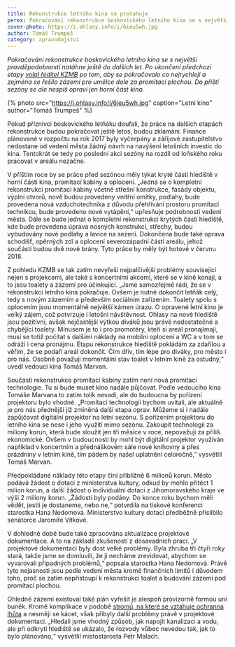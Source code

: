 ```yaml
---
title: Rekonstrukce letního kina se protahuje
perex: Pokračování rekonstrukce boskovického letního kina se s největší pravděpodobností natáhne ještě do dalších let; do příští sezóny se přes přání diváků i kinařů nespíš opraví jen horní část kina.
cover-photo: https://i.ohlasy.info/i/6ieu5wh.jpg
author: Tomáš Trumpeš
category: zpravodajství
---
```


*Pokračování rekonstrukce boskovického letního kina se s největší pravděpodobností natáhne ještě do dalších let. Po ukončení předchozí etapy [volal ředitel KZMB](http://www.ohlasy.info/clanky/2017/06/letnak-stromy.html) po tom, aby se pokračovalo co nejrychleji a zejména se řešilo zázemí pro umělce dole za promítací plochou. Do příští sezóny se ale nespíš opraví jen horní část kina.*

{% photo src="https://i.ohlasy.info/i/6ieu5wh.jpg" caption="Letní kino" author="Tomáš Trumpeš" %}

Pokud příznivci boskovického letňáku doufali, že práce na dalších etapách rekonstrukce budou pokračovat ještě letos, budou zklamáni. Finance plánované v rozpočtu na rok 2017 byly vyčerpány a zářijové zastupitelstvo nedostane od vedení města žádný návrh na navýšení letošních investic do kina. Tentokrát se tedy po poslední akci sezóny na rozdíl od loňského roku pracovat v areálu nezačne.

V příštím roce by se práce před sezónou měly týkat kryté části hlediště v horní části kina, promítací kabiny a oplocení. „Jedná se o kompletní rekonstrukci promítací kabiny včetně střešní konstrukce, fasády objektu, výplní otvorů, nově budou provedeny vnitřní omítky, podlahy, bude provedena nová vzduchotechnika z důvodu přehřívání prostoru promítací technikou, bude provedeno nové vytápění,“ upřesňuje podrobnosti vedení města. Dále se bude jednat o kompletní rekonstrukci krytých částí hlediště, kde bude provedena úprava nosných konstrukcí, střechy, budou vybudovány nové podlahy a lavice na sezení. Dokončena bude také oprava schodišť, opěrných zdí a oplocení severozápadní části areálu, jehož součástí budou dvě nové brány. Tyto práce by měly být hotové v červnu 2018.

Z pohledu KZMB se tak zatím nevyřeší nejpalčivější problémy související nejen s projekcemi, ale také s koncertními akcemi, které se v kině konají, a to jsou toalety a zázemí pro účinkující. „Jsme samozřejmě rádi, že se v rekonstrukci letního kina pokračuje. Ovšem je nutné dokončit letňák celý, tedy s novým zázemím a především sociálním zařízením. Toalety spolu s oplocením jsou momentálně největší kámen úrazu. O opravené letní kino je velký zájem, což potvrzuje i letošní návštěvnost. Ohlasy na nové hlediště jsou pozitivní, avšak nejčastější výtkou diváků jsou právě nedostatečné a chybějící toalety. Mínusem je to i pro promotéry, kteří si areál pronajímají, musí se totiž počítat s dalšími náklady na mobilní oplocení a WC a v tom se odráží i cena pronájmu. Etapu rekonstrukce hlediště pokládám za zdařilou a věřím, že se podaří areál dokončit. Čím dřív, tím lépe pro diváky, pro město i pro nás. Osobně považuji momentální stav toalet v letním kině za ostudný,“ uvedl vedoucí kina Tomáš Marvan.

Součástí rekonstrukce promítací kabiny zatím není nová promítací technologie. Tu si bude muset kino nadále půjčovat. Podle vedoucího kina Tomáše Marvana to zatím tolik nevadí, ale do budoucna by pořízení projektoru bylo vhodné. „Promítací technologii bychom uvítali, ale aktuálně je pro nás přednější již zmíněná další etapa oprav. Můžeme si i nadále zapůjčovat digitální projektor na letní sezónu. S pořízením projektoru do letního kina se nese i jeho využití mimo sezónu. Zakoupit technologii za miliony korun, která bude sloužit jen tři měsíce v roce, nepovažuji za příliš ekonomické. Ovšem v budoucnosti by mohl být digitální projektor využíván například v koncertním a přednáškovém sále nové knihovny a přes prázdniny v letním kině, tím pádem by našel uplatnění celoročně,” vysvětlil Tomáš Marvan.

Předpokládané náklady této etapy činí přibližně 6 milionů korun. Město podává žádost o dotaci z ministerstva kultury, odkud by mohlo přitéct 1 milion korun, a další žádost o individuální dotaci z Jihomoravského kraje ve výši 2 miliony korun. „Žádosti byly podány. Do konce roku bychom měli vědět, jestli je dostaneme, nebo ne,“ potvrdila na tiskové konferenci starostka Hana Nedomová. Ministerstvo kultury dotaci předběžně přislíbilo senátorce Jaromíře Vítkové.

V dohledné době bude také zpracována aktualizace projektové dokumentace. A to na základě zkušeností z dosavadních prací. „V projektové dokumentaci byly dost velké problémy. Byla zhruba tři čtyři roky stará, takže jsme se domluvili, že ji necháme zrevidovat, abychom se vyvarovali případných problémů,“ popsala starostka Hana Nedomová. Právě tyto nejasnosti jsou podle vedení města kromě finančních limitů i důvodem toho, proč se zatím nepřistoupí k rekonstrukci toalet a budování zázemí pod promítací plochou.

Ohledně zázemí existoval také plán vyřešit je alespoň provizorně formou uni buněk. Kromě komplikace v podobě [stromů, na které se vztahuje ochranná lhůta](http://www.ohlasy.info/clanky/2017/06/letnak-stromy.html) a nesmějí se kácet, však přibyly další problémy právě v projektové dokumentaci. „Hledali jsme vhodný způsob, jak napojit kanalizaci a vodu, ale při odkrytí hlediště se ukázalo, že rozvody vůbec nevedou tak, jak to bylo plánováno,“ vysvětlil místostarosta Petr Malach.
